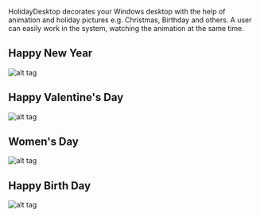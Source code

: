 HolidayDesktop decorates your Windows desktop with the help of animation and holiday pictures e.g. Christmas, Birthday and others. A user can easily work in the system, watching the animation at the same time.

Happy New Year
------------------
![alt tag](https://user-images.githubusercontent.com/8102586/52282779-3a249f80-2972-11e9-826a-fd3590d310dc.jpg)

Happy Valentine's Day
------------------
![alt tag](https://user-images.githubusercontent.com/8102586/52282792-3db82680-2972-11e9-9f38-95bb9eaa6714.jpg)

Women's Day
------------------
![alt tag](https://user-images.githubusercontent.com/8102586/52282802-414bad80-2972-11e9-8b3e-7018feb8e918.jpg)

Happy Birth Day
------------------
![alt tag](https://user-images.githubusercontent.com/8102586/52282775-34c75500-2972-11e9-8a0d-a3ccd1dc431d.jpg)
